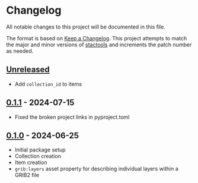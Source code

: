 # Changelog

All notable changes to this project will be documented in this file.

The format is based on [Keep a Changelog](https://keepachangelog.com/en/1.0.0/).
This project attempts to match the major and minor versions of
[stactools](https://github.com/stac-utils/stactools) and increments the patch
number as needed.

## [Unreleased]

- Add `collection_id` to items

[Unreleased]: <https://github.com/stactools-packages/noaa-hrrr/tree/main/>

## [0.1.1] - 2024-07-15

- Fixed the broken project links in pyproject.toml

## [0.1.0] - 2024-06-25

- Initial package setup
- Collection creation
- Item creation
- `grib:layers` asset property for describing individual layers within a GRIB2 file

[0.1.1]: <https://github.com/developmentseed/noaa-hrrr/releases/tag/0.1.1>
[0.1.0]: <https://github.com/developmentseed/noaa-hrrr/releases/tag/0.1.0>
